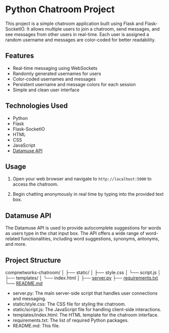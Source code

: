 # Python Chatroom Project

This project is a simple chatroom application built using Flask and Flask-SocketIO. It allows multiple users to join a chatroom, send messages, and see messages from other users in real-time. Each user is assigned a random username and messages are color-coded for better readability.

## Features

- Real-time messaging using WebSockets
- Randomly generated usernames for users
- Color-coded usernames and messages
- Persistent username and message colors for each session
- Simple and clean user interface

## Technologies Used

- Python
- Flask
- Flask-SocketIO
- HTML
- CSS
- JavaScript
- [Datamuse API](https://www.datamuse.com/api/)

## Usage

1. Open your web browser and navigate to `http://localhost:5000` to access the chatroom.

2. Begin chatting anonymously in real time by typing into the provided text box.

## Datamuse API

The Datamuse API is used to provide autocomplete suggestions for words as users type in the chat input box. The API offers a wide range of word-related functionalities, including word suggestions, synonyms, antonyms, and more.

## Project Structure
compnetworks-chatroom/
│
├── static/
│   ├── style.css
│   └── script.js
│
├── templates/
│   └── index.html
│
├── [server.py](http://_vscodecontentref_/1)
├── [requirements.txt](http://_vscodecontentref_/2)
└── [README.md](http://_vscodecontentref_/3)

- server.py: The main server-side script that handles user connections and messaging.
- static/style.css: The CSS file for styling the chatroom.
- static/script.js: The JavaScript file for handling client-side interactions.
- templates/index.html: The HTML template for the chatroom interface.
- requirements.txt: The list of required Python packages.
- README.md: This file.